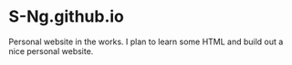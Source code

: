 # S-Ng.github.io
Personal website in the works.
I plan to learn some HTML and build out a nice personal website.
